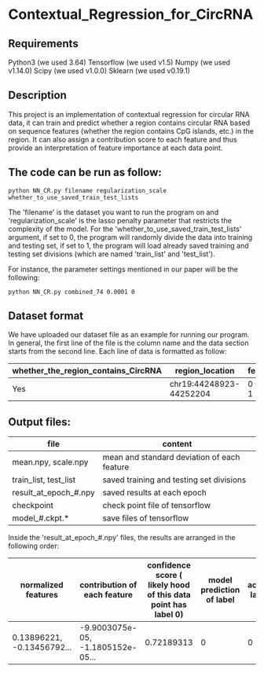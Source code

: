 # Contextual_Regression_for_CircRNA
## Requirements
Python3 (we used 3.64)
Tensorflow (we used v1.5)
Numpy (we used v1.14.0)
Scipy (we used v1.0.0)
Sklearn (we used v0.19.1)

## Description
This project is an implementation of contextual regression for circular RNA data, it can train and predict 
whether a region contains circular RNA based on sequence features (whether the region contains CpG islands, etc.)
in the region. It can also assign a contribution score to each feature and thus provide an interpretation of feature
importance at each data point.

## The code can be run as follow:

`python NN_CR.py filename regularization_scale whether_to_use_saved_train_test_lists`

The 'filename' is the dataset you want to run the program on and 'regularization_scale' is the lasso penalty parameter that
restricts the complexity of the model. For the 'whether_to_use_saved_train_test_lists' argument, if set to 0, the program
will randomly divide the data into training and testing set, if set to 1, the program will load already saved training and
testing set divisions (which are named 'train_list' and 'test_list').

For instance, the parameter settings mentioned in our paper will be the following:

`python NN_CR.py combined_74 0.0001 0`

## Dataset format
We have uploaded our dataset file as an example for running our program. In general, the first line of the file is the 
column name and the data section starts from the second line. Each line of data is formatted as follow:

|whether_the_region_contains_CircRNA           |        region_location                 |            features |
|-----------------------|----------------|-----------|
|Yes|chr19:44248923-44252204|0 0 0 0 1 ...|

## Output files:

|file|        content                 |
|-----------------------|----------------|
|mean.npy, scale.npy| mean and standard deviation of each feature|
|train_list, test_list| saved training and testing set divisions|
|result_at_epoch_#.npy| saved results at each epoch|
|checkpoint| check point file of tensorflow|
|model_#.ckpt.*| save files of tensorflow|

Inside the 'result_at_epoch_#.npy' files, the results are arranged in the following order:

|normalized features|  contribution of each feature     | confidence score ( likely hood of this data point has label 0) | model prediction of label     |  actual label    |
|-----------------------|----------------|----------------|----------------|----------------|
|0.13896221, -0.13456792...|  -9.9003075e-05, -1.1805152e-05...     | 0.72189313 | 0     |  0    |

